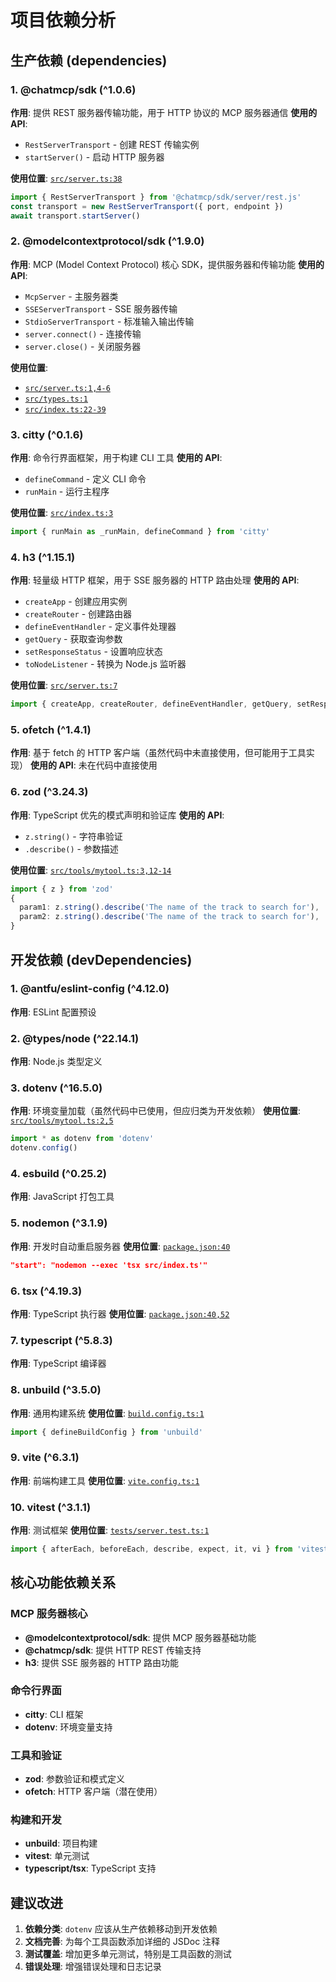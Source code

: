 # 项目依赖分析

## 生产依赖 (dependencies)

### 1. @chatmcp/sdk (^1.0.6)
**作用**: 提供 REST 服务器传输功能，用于 HTTP 协议的 MCP 服务器通信
**使用的 API**:
- `RestServerTransport` - 创建 REST 传输实例
- `startServer()` - 启动 HTTP 服务器

**使用位置**: [`src/server.ts:38`](src/server.ts:38)
```typescript
import { RestServerTransport } from '@chatmcp/sdk/server/rest.js'
const transport = new RestServerTransport({ port, endpoint })
await transport.startServer()
```

### 2. @modelcontextprotocol/sdk (^1.9.0)
**作用**: MCP (Model Context Protocol) 核心 SDK，提供服务器和传输功能
**使用的 API**:
- `McpServer` - 主服务器类
- `SSEServerTransport` - SSE 服务器传输
- `StdioServerTransport` - 标准输入输出传输
- `server.connect()` - 连接传输
- `server.close()` - 关闭服务器

**使用位置**: 
- [`src/server.ts:1,4-6`](src/server.ts:1,4-6)
- [`src/types.ts:1`](src/types.ts:1)
- [`src/index.ts:22-39`](src/index.ts:22-39)

### 3. citty (^0.1.6)
**作用**: 命令行界面框架，用于构建 CLI 工具
**使用的 API**:
- `defineCommand` - 定义 CLI 命令
- `runMain` - 运行主程序

**使用位置**: [`src/index.ts:3`](src/index.ts:3)
```typescript
import { runMain as _runMain, defineCommand } from 'citty'
```

### 4. h3 (^1.15.1)
**作用**: 轻量级 HTTP 框架，用于 SSE 服务器的 HTTP 路由处理
**使用的 API**:
- `createApp` - 创建应用实例
- `createRouter` - 创建路由器
- `defineEventHandler` - 定义事件处理器
- `getQuery` - 获取查询参数
- `setResponseStatus` - 设置响应状态
- `toNodeListener` - 转换为 Node.js 监听器

**使用位置**: [`src/server.ts:7`](src/server.ts:7)
```typescript
import { createApp, createRouter, defineEventHandler, getQuery, setResponseStatus, toNodeListener } from 'h3'
```

### 5. ofetch (^1.4.1)
**作用**: 基于 fetch 的 HTTP 客户端（虽然代码中未直接使用，但可能用于工具实现）
**使用的 API**: 未在代码中直接使用

### 6. zod (^3.24.3)
**作用**: TypeScript 优先的模式声明和验证库
**使用的 API**:
- `z.string()` - 字符串验证
- `.describe()` - 参数描述

**使用位置**: [`src/tools/mytool.ts:3,12-14`](src/tools/mytool.ts:3,12-14)
```typescript
import { z } from 'zod'
{
  param1: z.string().describe('The name of the track to search for'),
  param2: z.string().describe('The name of the track to search for'),
}
```

## 开发依赖 (devDependencies)

### 1. @antfu/eslint-config (^4.12.0)
**作用**: ESLint 配置预设

### 2. @types/node (^22.14.1)
**作用**: Node.js 类型定义

### 3. dotenv (^16.5.0)
**作用**: 环境变量加载（虽然代码中已使用，但应归类为开发依赖）
**使用位置**: [`src/tools/mytool.ts:2,5`](src/tools/mytool.ts:2,5)
```typescript
import * as dotenv from 'dotenv'
dotenv.config()
```

### 4. esbuild (^0.25.2)
**作用**: JavaScript 打包工具

### 5. nodemon (^3.1.9)
**作用**: 开发时自动重启服务器
**使用位置**: [`package.json:40`](package.json:40)
```json
"start": "nodemon --exec 'tsx src/index.ts'"
```

### 6. tsx (^4.19.3)
**作用**: TypeScript 执行器
**使用位置**: [`package.json:40,52`](package.json:40,52)

### 7. typescript (^5.8.3)
**作用**: TypeScript 编译器

### 8. unbuild (^3.5.0)
**作用**: 通用构建系统
**使用位置**: [`build.config.ts:1`](build.config.ts:1)
```typescript
import { defineBuildConfig } from 'unbuild'
```

### 9. vite (^6.3.1)
**作用**: 前端构建工具
**使用位置**: [`vite.config.ts:1`](vite.config.ts:1)

### 10. vitest (^3.1.1)
**作用**: 测试框架
**使用位置**: [`tests/server.test.ts:1`](tests/server.test.ts:1)
```typescript
import { afterEach, beforeEach, describe, expect, it, vi } from 'vitest'
```

## 核心功能依赖关系

### MCP 服务器核心
- **@modelcontextprotocol/sdk**: 提供 MCP 服务器基础功能
- **@chatmcp/sdk**: 提供 HTTP REST 传输支持
- **h3**: 提供 SSE 服务器的 HTTP 路由功能

### 命令行界面
- **citty**: CLI 框架
- **dotenv**: 环境变量支持

### 工具和验证
- **zod**: 参数验证和模式定义
- **ofetch**: HTTP 客户端（潜在使用）

### 构建和开发
- **unbuild**: 项目构建
- **vitest**: 单元测试
- **typescript/tsx**: TypeScript 支持

## 建议改进

1. **依赖分类**: `dotenv` 应该从生产依赖移动到开发依赖
2. **文档完善**: 为每个工具函数添加详细的 JSDoc 注释
3. **测试覆盖**: 增加更多单元测试，特别是工具函数的测试
4. **错误处理**: 增强错误处理和日志记录